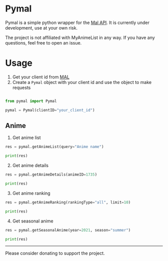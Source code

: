 # Pymal

Pymal is a simple python wrapper for the [Mal API](https://myanimelist.net/apiconfig/references/api/v2). It is currently under development, use at your own risk. 

The project is not affiliated with MyAnimeList in any way. If you have any questions, feel free to open an issue.

# Usage

1. Get your client id from [MAL](https://myanimelist.net/apiconfig)
2. Create a `Pymal` object with your client id and use the object to make requests

```python

from pymal import Pymal

pymal = Pymal(clientID="your_client_id")

```
## Anime

1. Get anime list

```python
res = pymal.getAnimeList(query="Anime name")

print(res)
```

2. Get anime details

```python
res = pymal.getAnimeDetails(animeID=1735)

print(res)
```

3. Get anime ranking

```python
res = pymal.getAnimeRanking(rankingType="all", limit=10)

print(res)
```

4. Get seasonal anime

```python
res = pymal.getSeasonalAnime(year=2021, season="summer")

print(res)
```

---

Please consider donating to support the project.
